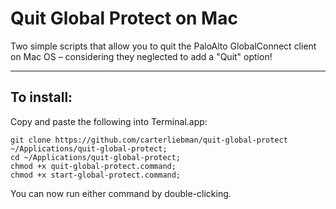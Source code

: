 # Quit Global Protect on Mac

Two simple scripts that allow you to quit the PaloAlto GlobalConnect client on Mac OS – considering they neglected to add a "Quit" option!



***


## To install:

Copy and paste the following into Terminal.app:

    git clone https://github.com/carterliebman/quit-global-protect ~/Applications/quit-global-protect;
    cd ~/Applications/quit-global-protect;
    chmod +x quit-global-protect.command;
    chmod +x start-global-protect.command;

    
You can now run either command by double-clicking.